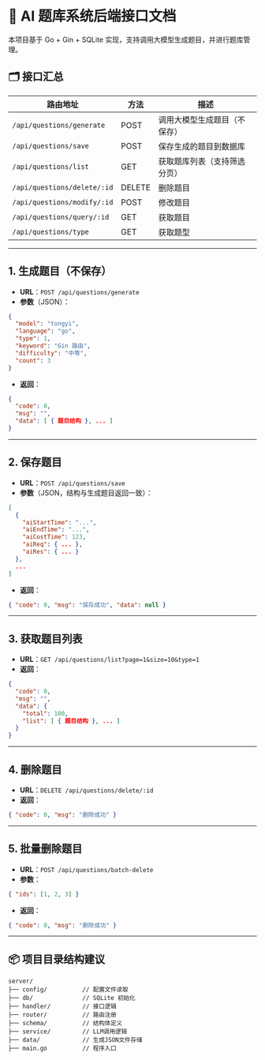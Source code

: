 # 🧠 AI 题库系统后端接口文档

本项目基于 Go + Gin + SQLite 实现，支持调用大模型生成题目，并进行题库管理。

## 🗂 接口汇总

| 路由地址                      | 方法   | 描述                   |
|-------------------------------|--------|------------------------|
| `/api/questions/generate`     | POST   | 调用大模型生成题目（不保存） |
| `/api/questions/save`         | POST   | 保存生成的题目到数据库      |
| `/api/questions/list`         | GET    | 获取题库列表（支持筛选分页） |
| `/api/questions/delete/:id`   | DELETE | 删除题目               |       
| `/api/questions/modify/:id`   | POST   | 修改题目          |  
| `/api/questions/query/:id `   | GET    | 获取题目 |
| `/api/questions/type `        | GET    | 获取题型 |
---

## 1. 生成题目（不保存）

- **URL**：`POST /api/questions/generate`
- **参数**（JSON）：
```json
{
  "model": "tongyi",
  "language": "go",
  "type": 1,
  "keyword": "Gin 路由",
  "difficulty": "中等",
  "count": 3
}
```
- **返回**：
```json
{
  "code": 0,
  "msg": "",
  "data": [ { 题目结构 }, ... ]
}
```

---

## 2. 保存题目

- **URL**：`POST /api/questions/save`
- **参数**（JSON，结构与生成题目返回一致）：
```json
[
  {
    "aiStartTime": "...",
    "aiEndTime": "...",
    "aiCostTime": 123,
    "aiReq": { ... },
    "aiRes": { ... }
  },
  ...
]
```
- **返回**：
```json
{ "code": 0, "msg": "保存成功", "data": null }
```

---

## 3. 获取题目列表

- **URL**：`GET /api/questions/list?page=1&size=10&type=1`
- **返回**：
```json
{
  "code": 0,
  "msg": "",
  "data": {
    "total": 100,
    "list": [ { 题目结构 }, ... ]
  }
}
```

---

## 4. 删除题目

- **URL**：`DELETE /api/questions/delete/:id`
- **返回**：
```json
{ "code": 0, "msg": "删除成功" }
```

---

## 5. 批量删除题目

- **URL**：`POST /api/questions/batch-delete`
- **参数**：
```json
{ "ids": [1, 2, 3] }
```
- **返回**：
```json
{ "code": 0, "msg": "删除成功" }
```

---

## 📦 项目目录结构建议

```
server/
├── config/          // 配置文件读取
├── db/              // SQLite 初始化
├── handler/         // 接口逻辑
├── router/          // 路由注册
├── schema/          // 结构体定义
├── service/         // LLM调用逻辑
├── data/            // 生成JSON文件存储
├── main.go          // 程序入口
```
